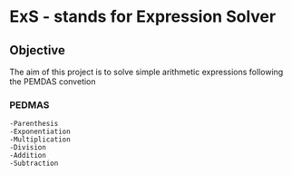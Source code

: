 # ExS - stands for Expression Solver

## Objective
The aim of this project is to solve simple arithmetic expressions following the PEMDAS convetion
  ### PEDMAS 
    -Parenthesis
    -Exponentiation
    -Multiplication
    -Division
    -Addition
    -Subtraction
